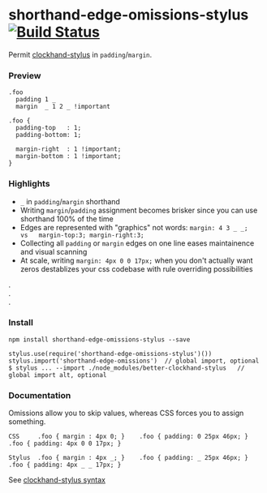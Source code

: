 # shorthand-edge-omissions-stylus [![Build Status](https://travis-ci.org/jasonkuhrt/better-clockhand-stylus.png)](https://travis-ci.org/jasonkuhrt/better-clockhand-stylus)

Permit [clockhand-stylus](https://github.com/jasonkuhrt/clockhand-stylus/blob/master/README.md#stylus-clockhand-shorthand) in `padding`/`margin`.

### Preview
```
.foo
  padding 1 _
  margin  _ 1 2 _ !important

.foo {
  padding-top   : 1;
  padding-bottom: 1;
  
  margin-right  : 1 !important;
  margin-bottom : 1 !important;
}
```
### Highlights
- `_` in `padding`/`margin` shorthand
- Writing `margin`/`padding` assignment becomes brisker since you can use shorthand 100% of the time
- Edges are represented with "graphics" not words: `margin: 4 3 _ _;   vs   margin-top:3; margin-right:3;`
- Collecting all `padding` or `margin` edges on one line eases maintainence and visual scanning
- At scale, writing `margin: 4px 0 0 17px;` when you don't actually want zeros destablizes your css codebase with rule overriding possibilities

.  
.  
.  
### Install
```
npm install shorthand-edge-omissions-stylus --save

stylus.use(require('shorthand-edge-omissions-stylus')())
stylus.import('shorthand-edge-omissions')  // global import, optional
$ stylus ... --import ./node_modules/better-clockhand-stylus   // global import alt, optional
```

### Documentation

Omissions allow you to skip values, whereas CSS forces you to assign something.

```
CSS     .foo { margin : 4px 0; }    .foo { padding: 0 25px 46px; }    .foo { padding: 4px 0 0 17px; }
```
```
Stylus  .foo { margin : 4px _; }    .foo { padding: _ 25px 46px; }    .foo { padding: 4px _ _ 17px; }
```

See [clockhand-stylus syntax](https://github.com/jasonkuhrt/clockhand-stylus/blob/master/README.md#stylus-clockhand-shorthand)


